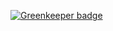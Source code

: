 

[![Greenkeeper badge](https://badges.greenkeeper.io/elandamor/react-boilerplate.svg)](https://greenkeeper.io/)